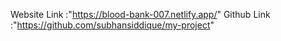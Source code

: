 Website Link :"https://blood-bank-007.netlify.app/"
Github Link :"https://github.com/subhansiddique/my-project"
